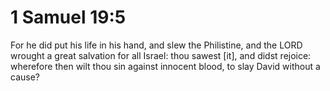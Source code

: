 # 1 Samuel 19:5

For he did put his life in his hand, and slew the Philistine, and the LORD wrought a great salvation for all Israel: thou sawest [it], and didst rejoice: wherefore then wilt thou sin against innocent blood, to slay David without a cause?